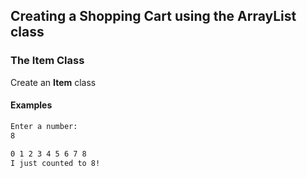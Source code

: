 ## Creating a Shopping Cart using the ArrayList class

### The Item Class

Create an **Item** class 

#### Examples

```bash
Enter a number:
8

0 1 2 3 4 5 6 7 8
I just counted to 8!
```
